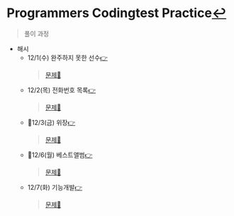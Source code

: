 # Programmers Codingtest Practice[↩](../../../)
> 풀이 과정

* 해시
    * 12/1(수)  완주하지 못한 선수[👉](./1_hash_1.md)
        > [문제📝](https://programmers.co.kr/learn/courses/30/lessons/42576)
    * 12/2(목)  전화번호 목록[👉](./1_hash_2.md)
        > [문제📝](https://programmers.co.kr/learn/courses/30/lessons/42577)
    * 🔳12/3(금)  위장[👉](./1_hash_3.md)
        > [문제📝](https://programmers.co.kr/learn/courses/30/lessons/42578)
    * 🔳12/6(월)  베스트앨범[👉](./1_hash_4.md)
        > [문제📝](https://programmers.co.kr/learn/courses/30/lessons/42579)
    * 12/7(화)  기능개발[👉](./2_stack&queue_1.md)
        > [문제📝](https://programmers.co.kr/learn/courses/30/lessons/42586)